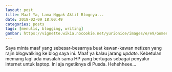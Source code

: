 ```yaml
---
layout: post
title: Maaf Ya, Lama Nggak Aktif Blognya...
date: 2018-02-09 18:00:49
categories: posts
tags: [menulis, blogging, writing]
gambar: https://vignette.wikia.nocookie.net/yurionice/images/e/e9/Gomen.png/revision/latest?cb=20161118004629
---
```


Saya minta maaf yang sebesar-besarnya buat kawan-kawan netizen yang rajin blogwalking ke blog saya ini. Maaf ya kalau jarang _update_. Kebetulan memang lagi ada masalah sama HP yang bertugas sebagai penyalur internet untuk laptop. Ini aja ngetiknya di Pusda. Hehehheee...